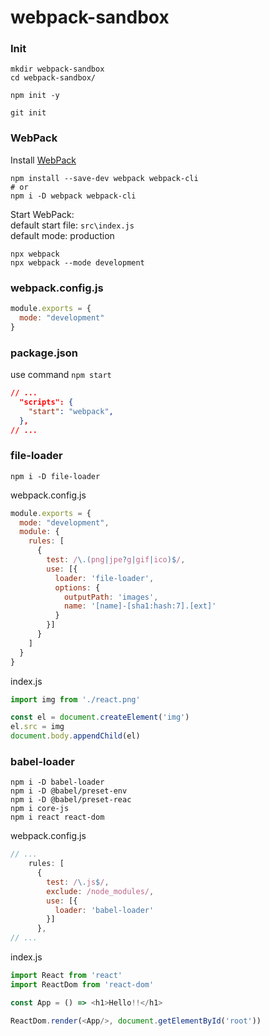 # webpack-sandbox
### Init
```shell
mkdir webpack-sandbox
cd webpack-sandbox/

npm init -y

git init
```
### WebPack
Install [WebPack](https://webpack.js.org/guides/getting-started/) 
```shell
npm install --save-dev webpack webpack-cli
# or
npm i -D webpack webpack-cli
```
Start WebPack: \
default start file: `src\index.js` \
default mode: production
```shell
npx webpack
npx webpack --mode development
```
### webpack.config.js
```js
module.exports = {
  mode: "development"
}
```
### package.json
use command `npm start`
```json
// ...
  "scripts": {
    "start": "webpack",
  },
// ...
```
### file-loader
```shell
npm i -D file-loader
```
webpack.config.js
```js
module.exports = {
  mode: "development",
  module: {
    rules: [
      {
        test: /\.(png|jpe?g|gif|ico)$/,
        use: [{
          loader: 'file-loader',
          options: {
            outputPath: 'images',
            name: '[name]-[sha1:hash:7].[ext]'
          }
        }]
      }
    ]
  }
}
```
index.js
```js
import img from './react.png'

const el = document.createElement('img')
el.src = img
document.body.appendChild(el)
```
### babel-loader
```shell
npm i -D babel-loader
npm i -D @babel/preset-env
npm i -D @babel/preset-reac
npm i core-js
npm i react react-dom
```
webpack.config.js
```js
// ...
    rules: [
      {
        test: /\.js$/,
        exclude: /node_modules/,
        use: [{
          loader: 'babel-loader'
        }]
      },
// ...
```
index.js
```js
import React from 'react'
import ReactDom from 'react-dom'

const App = () => <h1>Hello!!</h1>

ReactDom.render(<App/>, document.getElementById('root'))
```